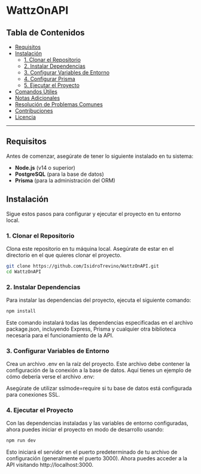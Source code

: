 # WattzOnAPI

## Tabla de Contenidos

- [Requisitos](#requisitos)
- [Instalación](#instalación)
  - [1. Clonar el Repositorio](#1-clonar-el-repositorio)
  - [2. Instalar Dependencias](#2-instalar-dependencias)
  - [3. Configurar Variables de Entorno](#3-configurar-variables-de-entorno)
  - [4. Configurar Prisma](#4-configurar-prisma)
  - [5. Ejecutar el Proyecto](#5-ejecutar-el-proyecto)
- [Comandos Útiles](#comandos-útiles)
- [Notas Adicionales](#notas-adicionales)
- [Resolución de Problemas Comunes](#resolución-de-problemas-comunes)
- [Contribuciones](#contribuciones)
- [Licencia](#licencia)

---

## Requisitos

Antes de comenzar, asegúrate de tener lo siguiente instalado en tu sistema:

- **Node.js** (v14 o superior)
- **PostgreSQL** (para la base de datos)
- **Prisma** (para la administración del ORM)

## Instalación

Sigue estos pasos para configurar y ejecutar el proyecto en tu entorno local.

### 1. Clonar el Repositorio

Clona este repositorio en tu máquina local. Asegúrate de estar en el directorio en el que quieres clonar el proyecto.

```bash
git clone https://github.com/IsidroTrevino/WattzOnAPI.git
cd WattzOnAPI
```

### 2. Instalar Dependencias
Para instalar las dependencias del proyecto, ejecuta el siguiente comando:

```bash
npm install
```
Este comando instalará todas las dependencias especificadas en el archivo package.json, incluyendo Express, Prisma y cualquier otra biblioteca necesaria para el funcionamiento de la API.

### 3. Configurar Variables de Entorno
Crea un archivo .env en la raíz del proyecto. Este archivo debe contener la configuración de la conexión a la base de datos. Aquí tienes un ejemplo de cómo debería verse el archivo .env:

Asegúrate de utilizar sslmode=require si tu base de datos está configurada para conexiones SSL.

### 4. Ejecutar el Proyecto
Con las dependencias instaladas y las variables de entorno configuradas, ahora puedes iniciar el proyecto en modo de desarrollo usando:

```bash
npm run dev
```
Esto iniciará el servidor en el puerto predeterminado de tu archivo de configuración (generalmente el puerto 3000). Ahora puedes acceder a la API visitando http://localhost:3000.